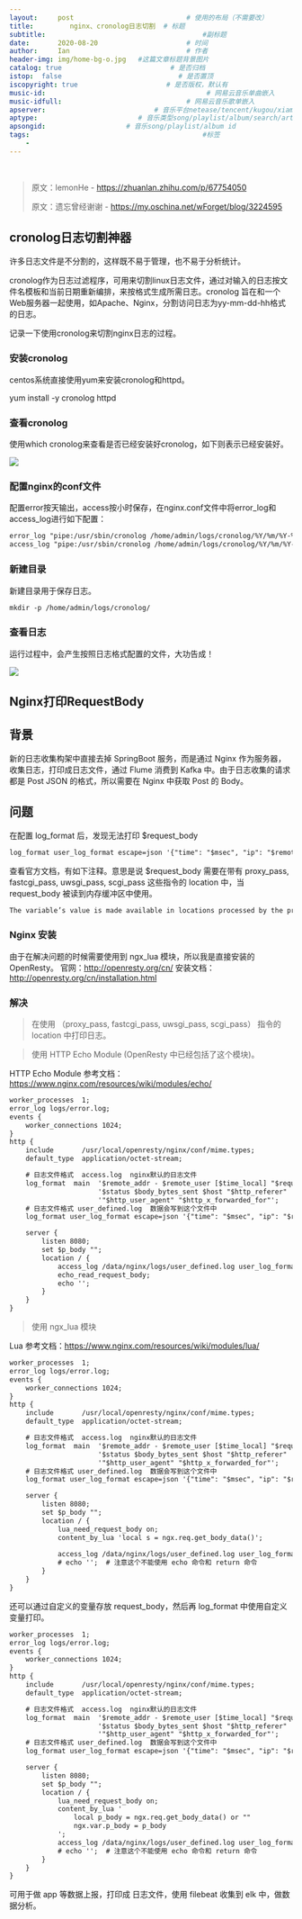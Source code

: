 ```yaml
---
layout:     post             				# 使用的布局（不需要改）
title:         nginx、cronolog日志切割  # 标题 
subtitle:    					  				#副标题
date:       2020-08-20  					# 时间
author:     Ian                  			# 作者
header-img: img/home-bg-o.jpg 	#这篇文章标题背景图片
catalog: true                        	# 是否归档
istop:  false                             # 是否置顶
iscopyright: true                      # 是否版权，默认有
music-id:                                        # 网易云音乐单曲嵌入
music-idfull:                               # 网易云音乐歌单嵌入
apserver:                           # 音乐平台netease/tencent/kugou/xiami/baidu
aptype:     	           		# 音乐类型song/playlist/album/search/artist
apsongid:                    # 音乐song/playlist/album id
tags:                              	           	#标签
    - 
---
```


&nbsp;
&nbsp;

> 原文：lemonHe - https://zhuanlan.zhihu.com/p/67754050
> 
> 原文：遗忘曾经谢谢 -  https://my.oschina.net/wForget/blog/3224595

## cronolog日志切割神器

许多日志文件是不分割的，这样既不易于管理，也不易于分析统计。

cronolog作为日志过滤程序，可用来切割linux日志文件，通过对输入的日志按文件名模板和当前日期重新编排，来按格式生成所需日志。cronolog 旨在和一个Web服务器一起使用，如Apache、Nginx，分割访问日志为yy-mm-dd-hh格式的日志。

记录一下使用cronolog来切割nginx日志的过程。

### 安装cronolog
centos系统直接使用yum来安装cronolog和httpd。

yum install -y cronolog httpd

### 查看cronolog
使用which cronolog来查看是否已经安装好cronolog，如下则表示已经安装好。

![](https://tva1.sinaimg.cn/large/007S8ZIlgy1gi1o6kswrhj312a034gmm.jpg)

### 配置nginx的conf文件
配置error按天输出，access按小时保存，在nginx.conf文件中将error_log和access_log进行如下配置：

``` txt
error_log "pipe:/usr/sbin/cronolog /home/admin/logs/cronolog/%Y/%m/%Y-%m-%d-error.log" error;
access_log "pipe:/usr/sbin/cronolog /home/admin/logs/cronolog/%Y/%m/%Y-%m-%d-%H-access.log" main;

```

### 新建目录

新建目录用于保存日志。

``` txt
mkdir -p /home/admin/logs/cronolog/
```

### 查看日志
运行过程中，会产生按照日志格式配置的文件，大功告成！

![](https://tva1.sinaimg.cn/large/007S8ZIlgy1gi1o8577ikj312i02cwfb.jpg)


## Nginx打印RequestBody 

## 背景
新的日志收集构架中直接去掉 SpringBoot 服务，而是通过 Nginx 作为服务器，收集日志，打印成日志文件，通过 Flume 消费到 Kafka 中。由于日志收集的请求都是 Post JSON 的格式，所以需要在 Nginx 中获取 Post 的 Body。

## 问题
在配置 log_format 后，发现无法打印 $request_body

``` txt
log_format user_log_format escape=json '{"time": "$msec", "ip": "$remote_addr", "ua": "$http_user_agent", "data": "$request_body"}';


```

查看官方文档，有如下注释。意思是说 $request_body 需要在带有 proxy_pass, fastcgi_pass, uwsgi_pass, scgi_pass 这些指令的 location 中，当 request_body 被读到内存缓冲区中使用。

``` txt
The variable’s value is made available in locations processed by the proxy_pass, fastcgi_pass, uwsgi_pass, and scgi_pass directives when the request body was read to a memory buffer.

```

### Nginx 安装
由于在解决问题的时候需要使用到 ngx_lua 模块，所以我是直接安装的 OpenResty。 官网：http://openresty.org/cn/ 安装文档：http://openresty.org/cn/installation.html

### 解决

>在使用 （proxy_pass, fastcgi_pass, uwsgi_pass, scgi_pass） 指令的 location 中打印日志。

>使用 HTTP Echo Module (OpenResty 中已经包括了这个模块)。

HTTP Echo Module 参考文档：https://www.nginx.com/resources/wiki/modules/echo/

``` xml
worker_processes  1;
error_log logs/error.log;
events {
    worker_connections 1024;
}
http {
    include       /usr/local/openresty/nginx/conf/mime.types;
    default_type  application/octet-stream;

    # 日志文件格式  access.log  nginx默认的日志文件
    log_format  main  '$remote_addr - $remote_user [$time_local] "$request" '
                      '$status $body_bytes_sent $host "$http_referer" '
                      '"$http_user_agent" "$http_x_forwarded_for"';
    # 日志文件格式 user_defined.log  数据会写到这个文件中
    log_format user_log_format escape=json '{"time": "$msec", "ip": "$remote_addr", "ua": "$http_user_agent", "data": "$request_body"}';

    server {
        listen 8080;
        set $p_body "";
        location / {
            access_log /data/nginx/logs/user_defined.log user_log_format;
            echo_read_request_body;
            echo '';
        }
    }
}

```

> 使用 ngx_lua 模块

Lua 参考文档：https://www.nginx.com/resources/wiki/modules/lua/

``` xml
worker_processes  1;
error_log logs/error.log;
events {
    worker_connections 1024;
}
http {
    include       /usr/local/openresty/nginx/conf/mime.types;
    default_type  application/octet-stream;

    # 日志文件格式  access.log  nginx默认的日志文件
    log_format  main  '$remote_addr - $remote_user [$time_local] "$request" '
                      '$status $body_bytes_sent $host "$http_referer" '
                      '"$http_user_agent" "$http_x_forwarded_for"';
    # 日志文件格式 user_defined.log  数据会写到这个文件中
    log_format user_log_format escape=json '{"time": "$msec", "ip": "$remote_addr", "ua": "$http_user_agent", "data": "$request_body"}';

    server {
        listen 8080;
        set $p_body "";
        location / {
            lua_need_request_body on;                                                                                            
            content_by_lua 'local s = ngx.req.get_body_data()';
            
            access_log /data/nginx/logs/user_defined.log user_log_format;
            # echo '';	# 注意这个不能使用 echo 命令和 return 命令
        }
    }
}
```

还可以通过自定义的变量存放 request_body，然后再 log_format 中使用自定义变量打印。

``` xml
worker_processes  1;
error_log logs/error.log;
events {
    worker_connections 1024;
}
http {
    include       /usr/local/openresty/nginx/conf/mime.types;
    default_type  application/octet-stream;

    # 日志文件格式  access.log  nginx默认的日志文件
    log_format  main  '$remote_addr - $remote_user [$time_local] "$request" '
                      '$status $body_bytes_sent $host "$http_referer" '
                      '"$http_user_agent" "$http_x_forwarded_for"';
    # 日志文件格式 user_defined.log  数据会写到这个文件中
    log_format user_log_format escape=json '{"time": "$msec", "ip": "$remote_addr", "ua": "$http_user_agent", "data": "$p_body"}';

    server {
        listen 8080;
        set $p_body "";
        location / {
            lua_need_request_body on;
            content_by_lua '
                local p_body = ngx.req.get_body_data() or ""
                ngx.var.p_body = p_body
            ';
			access_log /data/nginx/logs/user_defined.log user_log_format;
            # echo '';	# 注意这个不能使用 echo 命令和 return 命令
        }
    }
}

```

可用于做 app 等数据上报，打印成 日志文件，使用 filebeat 收集到 elk 中，做数据分析。
